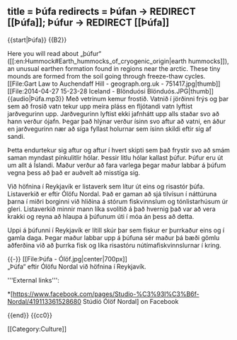 title = Þúfa
redirects = Þúfan -> REDIRECT [[Þúfa]]; Þúfur -> REDIRECT [[Þúfa]]
---

{{start|Þúfa}}
{{B2}}

<div class="sans-serif notes">
Here you will read about „þúfur“ ([[:en:Hummock#Earth_hummocks_of_cryogenic_origin|earth hummocks]]), an unusual earthen formation found in regions near the arctic. These tiny mounds are formed from the soil going through freeze-thaw cycles.
</div>

<div class="book" data-translate="true" data-audio-file="Þúfa.mp3">
[[File:Gart Law to Auchendaff Hill - geograph.org.uk - 751417.jpg|thumb]]
[[File:2014-04-27 15-23-28 Iceland - Blönduósi Blönduós.JPG|thumb]]
{{audio|Þúfa.mp3}}
Með vetrinum kemur frostið. Vatnið í jörðinni frýs og þar sem að frosið vatn tekur upp meira pláss en fljótandi vatn lyftist jarðvegurinn upp. Jarðvegurinn lyftist ekki jafnhátt upp alls staðar svo að hann verður ójafn. Þegar það hlýnar verður ísinn svo aftur að vatni, en áður en jarðvegurinn nær að síga fyllast holurnar sem ísinn skildi eftir sig af sandi.

Þetta endurtekur sig aftur og aftur í hvert skipti sem það frystir svo að smám saman myndast pínkulitlir hólar. Þessir litlu hólar kallast þúfur. Þúfur eru út um allt á Íslandi. Maður verður að fara varlega þegar maður labbar á þúfum vegna þess að það er auðvelt að misstíga sig.

Við höfnina í Reykjavík er listaverk sem lítur út eins og risastór þúfa. Listaverkið er eftir Ólöfu Nordal. Það er gaman að sjá tilvísun í náttúruna þarna í miðri borginni við hliðina á stórum fiskvinnslum og tónlistarhúsum úr gleri. Listaverkið minnir mann líka svolítið á það hvernig það var að vera krakki og reyna að hlaupa á þúfunum úti í móa án þess að detta. 

Uppi á þúfunni í Reykjavík er lítill skúr þar sem fiskur er þurrkaður eins og í gamla daga. Þegar maður labbar upp á þúfuna sér maður þá bæði gömlu aðferðina við að þurrka fisk og líka risastóru nútímafiskvinnslurnar í kring.
</div>
{{-}}
[[File:Þúfa - Ólöf.jpg|center|700px]]
<div class="thumbcaption" data-translate="true">„Þúfa“ eftir Ólöfu Nordal við höfnina í Reykjavík.</div>


<div class="notes">

'''External links''':

*[https://www.facebook.com/pages/Studio-%C3%93l%C3%B6f-Nordal/419113361528680 Stúdíó Ólöf Nordal] on Facebook

</div>

{{end}}
{{cc0}}

[[Category:Culture]]
